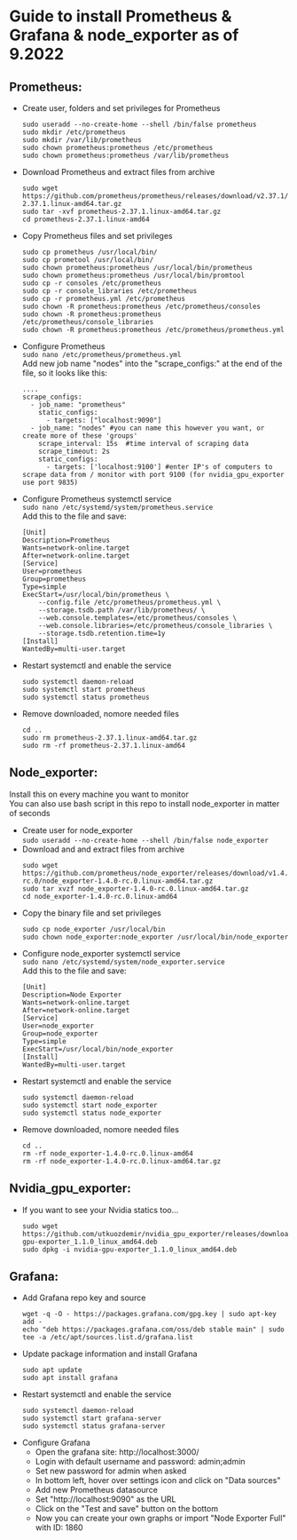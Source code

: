 # Guide to install __Prometheus__ & __Grafana__ & __node_exporter__ as of 9.2022

## Prometheus:
- Create user, folders and set privileges for Prometheus
    ```
    sudo useradd --no-create-home --shell /bin/false prometheus
    sudo mkdir /etc/prometheus
    sudo mkdir /var/lib/prometheus
    sudo chown prometheus:prometheus /etc/prometheus
    sudo chown prometheus:prometheus /var/lib/prometheus
    ```
- Download Prometheus and extract files from archive
    ```
    sudo wget https://github.com/prometheus/prometheus/releases/download/v2.37.1/prometheus-2.37.1.linux-amd64.tar.gz
    sudo tar -xvf prometheus-2.37.1.linux-amd64.tar.gz
    cd prometheus-2.37.1.linux-amd64
    ```
- Copy Prometheus files and set privileges
    ```
    sudo cp prometheus /usr/local/bin/
    sudo cp prometool /usr/local/bin/
    sudo chown prometheus:prometheus /usr/local/bin/prometheus
    sudo chown prometheus:prometheus /usr/local/bin/promtool
    sudo cp -r consoles /etc/prometheus
    sudo cp -r console_libraries /etc/prometheus
    sudo cp -r prometheus.yml /etc/prometheus
    sudo chown -R prometheus:prometheus /etc/prometheus/consoles
    sudo chown -R prometheus:prometheus /etc/prometheus/console_libraries
    sudo chown -R prometheus:prometheus /etc/prometheus/prometheus.yml
    ```
- Configure Prometheus  
    ```sudo nano /etc/prometheus/prometheus.yml```  
    Add new job name "nodes" into the "scrape_configs:" at the end of the file, so it looks like this:
    ```
    ....
    scrape_configs:
      - job_name: "prometheus"
        static_configs:
          - targets: ["localhost:9090"]
      - job_name: "nodes" #you can name this however you want, or create more of these 'groups'
        scrape_interval: 15s  #time interval of scraping data
        scrape_timeout: 2s
        static_configs:
          - targets: ['localhost:9100'] #enter IP's of computers to scrape data from / monitor with port 9100 (for nvidia_gpu_exporter use port 9835)
    ```
- Configure Prometheus systemctl service  
    ```sudo nano /etc/systemd/system/prometheus.service```  
    Add this to the file and save:
    ```
    [Unit]
    Description=Prometheus
    Wants=network-online.target
    After=network-online.target
    [Service]
    User=prometheus
    Group=prometheus
    Type=simple
    ExecStart=/usr/local/bin/prometheus \
        --config.file /etc/prometheus/prometheus.yml \
        --storage.tsdb.path /var/lib/prometheus/ \
        --web.console.templates=/etc/prometheus/consoles \
        --web.console.libraries=/etc/prometheus/console_libraries \
        --storage.tsdb.retention.time=1y
    [Install]
    WantedBy=multi-user.target
    ```
- Restart systemctl and enable the service
    ```
    sudo systemctl daemon-reload
    sudo systemctl start prometheus
    sudo systemctl status prometheus
    ```
- Remove downloaded, nomore needed files
    ```
    cd ..
    sudo rm prometheus-2.37.1.linux-amd64.tar.gz
    sudo rm -rf prometheus-2.37.1.linux-amd64
    ```

## Node_exporter:  
Install this on every machine you want to monitor  
You can also use bash script in this repo to install node_exporter in matter of seconds  
- Create user for node_exporter  
    ```sudo useradd --no-create-home --shell /bin/false node_exporter```
- Download and and extract files from archive
    ```
    sudo wget https://github.com/prometheus/node_exporter/releases/download/v1.4.0-rc.0/node_exporter-1.4.0-rc.0.linux-amd64.tar.gz
    sudo tar xvzf node_exporter-1.4.0-rc.0.linux-amd64.tar.gz
    cd node_exporter-1.4.0-rc.0.linux-amd64
    ```
- Copy the binary file and set privileges
    ```
    sudo cp node_exporter /usr/local/bin
    sudo chown node_exporter:node_exporter /usr/local/bin/node_exporter
    ```
- Configure node_exporter systemctl service  
    ```sudo nano /etc/systemd/system/node_exporter.service```  
    Add this to the file and save:
    ```
    [Unit]
    Description=Node Exporter
    Wants=network-online.target
    After=network-online.target
    [Service]
    User=node_exporter
    Group=node_exporter
    Type=simple
    ExecStart=/usr/local/bin/node_exporter
    [Install]
    WantedBy=multi-user.target
    ```
- Restart systemctl and enable the service
    ```
    sudo systemctl daemon-reload
    sudo systemctl start node_exporter
    sudo systemctl status node_exporter
    ```
- Remove downloaded, nomore needed files
    ```
    cd ..
    rm -rf node_exporter-1.4.0-rc.0.linux-amd64
    rm -rf node_exporter-1.4.0-rc.0.linux-amd64.tar.gz
    ```

## Nvidia_gpu_exporter:
- If you want to see your Nvidia statics too...  
    ```
    sudo wget https://github.com/utkuozdemir/nvidia_gpu_exporter/releases/download/v1.1.0/nvidia-gpu-exporter_1.1.0_linux_amd64.deb
    sudo dpkg -i nvidia-gpu-exporter_1.1.0_linux_amd64.deb
    ```

## Grafana:
- Add Grafana repo key and source
    ```
    wget -q -O - https://packages.grafana.com/gpg.key | sudo apt-key add -
    echo "deb https://packages.grafana.com/oss/deb stable main" | sudo tee -a /etc/apt/sources.list.d/grafana.list
    ```
- Update package information and install Grafana
    ```
    sudo apt update
    sudo apt install grafana
    ```
- Restart systemctl and enable the service
    ```
    sudo systemctl daemon-reload
    sudo systemctl start grafana-server
    sudo systemctl status grafana-server
    ```
- Configure Grafana
    - Open the grafana site: http://localhost:3000/
    - Login with default username and password: admin;admin
    - Set new password for admin when asked
    - In bottom left, hover over settings icon and click on "Data sources"
    - Add new Prometheus datasource
    - Set "http://localhost:9090" as the URL
    - Click on the "Test and save" button on the bottom
    - Now you can create your own graphs or import "Node Exporter Full" with ID: 1860
